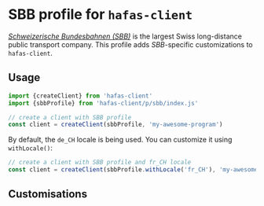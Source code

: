 # SBB profile for `hafas-client`

[*Schweizerische Bundesbahnen (SBB)*](https://en.wikipedia.org/wiki/Swiss_Federal_Railways) is the largest Swiss long-distance public transport company. This profile adds *SBB*-specific customizations to `hafas-client`.

## Usage

```js
import {createClient} from 'hafas-client'
import {sbbProfile} from 'hafas-client/p/sbb/index.js'

// create a client with SBB profile
const client = createClient(sbbProfile, 'my-awesome-program')
```

By default, the `de_CH` locale is being used. You can customize it using `withLocale()`:

```js
// create a client with SBB profile and fr_CH locale
const client = createClient(sbbProfile.withLocale('fr_CH'), 'my-awesome-program')
```


## Customisations
